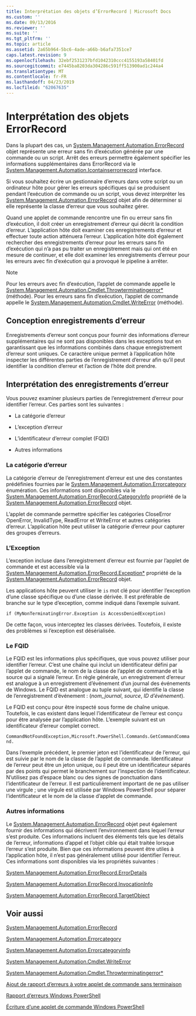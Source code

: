 ```yaml
---
title: Interprétation des objets d’ErrorRecord | Microsoft Docs
ms.custom: ''
ms.date: 09/13/2016
ms.reviewer: ''
ms.suite: ''
ms.tgt_pltfrm: ''
ms.topic: article
ms.assetid: 2a65b964-5bc6-4ade-a66b-b6afa7351ce7
caps.latest.revision: 9
ms.openlocfilehash: 32ebf2531237bfd1042310ccc4155193a58401fd
ms.sourcegitcommit: e7445ba8203da304286c591ff513900ad1c244a4
ms.translationtype: MT
ms.contentlocale: fr-FR
ms.lasthandoff: 04/23/2019
ms.locfileid: "62067635"
---
```

# <a name="interpreting-errorrecord-objects"></a>Interprétation des objets ErrorRecord

Dans la plupart des cas, un [System.Management.Automation.ErrorRecord](/dotnet/api/System.Management.Automation.ErrorRecord) objet représente une erreur sans fin d’exécution générée par une commande ou un script. Arrêt des erreurs permettre également spécifier les informations supplémentaires dans ErrorRecord via le [System.Management.Automation.Icontainserrorrecord](/dotnet/api/System.Management.Automation.IContainsErrorRecord) interface.

Si vous souhaitez écrire un gestionnaire d’erreurs dans votre script ou un ordinateur hôte pour gérer les erreurs spécifiques qui se produisent pendant l’exécution de commande ou un script, vous devez interpréter les [System.Management.Automation.ErrorRecord](/dotnet/api/System.Management.Automation.ErrorRecord) objet afin de déterminer si elle représente la classe d’erreur que vous souhaitez gérer.

Quand une applet de commande rencontre une fin ou erreur sans fin d’exécution, il doit créer un enregistrement d’erreur qui décrit la condition d’erreur. L’application hôte doit examiner ces enregistrements d’erreur et effectuer toute action atténuera l’erreur. L’application hôte doit également rechercher des enregistrements d’erreur pour les erreurs sans fin d’exécution qui n’a pas pu traiter un enregistrement mais qui ont été en mesure de continuer, et elle doit examiner les enregistrements d’erreur pour les erreurs avec fin d’exécution qui a provoqué le pipeline à arrêter.

> [!NOTE]
> Pour les erreurs avec fin d’exécution, l’applet de commande appelle le [System.Management.Automation.Cmdlet.Throwterminatingerror*](/dotnet/api/System.Management.Automation.Cmdlet.ThrowTerminatingError) (méthode). Pour les erreurs sans fin d’exécution, l’applet de commande appelle le [System.Management.Automation.Cmdlet.WriteError](/dotnet/api/System.Management.Automation.Cmdlet.WriteError) (méthode).

## <a name="error-record-design"></a>Conception enregistrements d’erreur

Enregistrements d’erreur sont conçus pour fournir des informations d’erreur supplémentaires qui ne sont pas disponibles dans les exceptions tout en garantissant que les informations combinés dans chaque enregistrement d’erreur sont uniques. Ce caractère unique permet à l’application hôte inspecter les différentes parties de l’enregistrement d’erreur afin qu’il peut identifier la condition d’erreur et l’action de l’hôte doit prendre.

## <a name="interpreting-error-records"></a>Interprétation des enregistrements d’erreur

Vous pouvez examiner plusieurs parties de l’enregistrement d’erreur pour identifier l’erreur. Ces parties sont les suivantes :

- La catégorie d’erreur

- L’exception d’erreur

- L’identificateur d’erreur complet (FQID)

- Autres informations

### <a name="the-error-category"></a>La catégorie d’erreur

La catégorie d’erreur de l’enregistrement d’erreur est une des constantes prédéfinies fournies par le [System.Management.Automation.Errorcategory](/dotnet/api/System.Management.Automation.ErrorCategory) énumération. Ces informations sont disponibles via le [System.Management.Automation.ErrorRecord.CategoryInfo](/dotnet/api/System.Management.Automation.ErrorRecord.CategoryInfo) propriété de la [System.Management.Automation.ErrorRecord](/dotnet/api/System.Management.Automation.ErrorRecord) objet.

L’applet de commande permettre spécifier les catégories CloseError OpenError, InvalidType, ReadError et WriteError et autres catégories d’erreur. L’application hôte peut utiliser la catégorie d’erreur pour capturer des groupes d’erreurs.

### <a name="the-exception"></a>L’Exception

L’exception incluse dans l’enregistrement d’erreur est fournie par l’applet de commande et est accessible via la [System.Management.Automation.ErrorRecord.Exception*](/dotnet/api/System.Management.Automation.ErrorRecord.Exception) propriété de la [ System.Management.Automation.ErrorRecord](/dotnet/api/System.Management.Automation.ErrorRecord) objet.

Les applications hôte peuvent utiliser le `is` mot clé pour identifier l’exception d’une classe spécifique ou d’une classe dérivée. Il est préférable de branche sur le type d’exception, comme indiqué dans l’exemple suivant.

`if (MyNonTerminatingError.Exception is AccessDeniedException)`

De cette façon, vous interceptez les classes dérivées. Toutefois, il existe des problèmes si l’exception est désérialisée.

### <a name="the-fqid"></a>Le FQID

Le FQID est les informations plus spécifiques, que vous pouvez utiliser pour identifier l’erreur. C’est une chaîne qui inclut un identificateur défini par l’applet de commande, le nom de la classe de l’applet de commande et la source qui a signalé l’erreur. En règle générale, un enregistrement d’erreur est analogue à un enregistrement d’événement d’un journal des événements de Windows. Le FQID est analogue au tuple suivant, qui identifie la classe de l’enregistrement d’événement : (*nom_journal*, *source*, *ID d’événement*).

Le FQID est conçu pour être inspecté sous forme de chaîne unique. Toutefois, le cas existent dans lequel l’identificateur de l’erreur est conçu pour être analysée par l’application hôte. L’exemple suivant est un identificateur d’erreur complet correct.

`CommandNotFoundException,Microsoft.PowerShell.Commands.GetCommandCommand.`

Dans l’exemple précédent, le premier jeton est l’identificateur de l’erreur, qui est suivie par le nom de la classe de l’applet de commande. Identificateur de l’erreur peut être un jeton unique, ou il peut être un identificateur séparés par des points qui permet le branchement sur l’inspection de l’identificateur. N’utilisez pas d’espace blanc ou des signes de ponctuation dans l’identificateur de l’erreur. Il est particulièrement important de ne pas utiliser une virgule ; une virgule est utilisée par Windows PowerShell pour séparer l’identificateur et le nom de la classe d’applet de commande.

### <a name="other-information"></a>Autres informations

Le [System.Management.Automation.ErrorRecord](/dotnet/api/System.Management.Automation.ErrorRecord) objet peut également fournir des informations qui décrivent l’environnement dans lequel l’erreur s’est produite. Ces informations incluent des éléments tels que les détails de l’erreur, informations d’appel et l’objet cible qui était traitée lorsque l’erreur s’est produite. Bien que ces informations peuvent être utiles à l’application hôte, il n’est pas généralement utilisé pour identifier l’erreur. Ces informations sont disponibles via les propriétés suivantes :

[System.Management.Automation.ErrorRecord.ErrorDetails](/dotnet/api/System.Management.Automation.ErrorRecord.ErrorDetails)

[System.Management.Automation.ErrorRecord.InvocationInfo](/dotnet/api/System.Management.Automation.ErrorRecord.InvocationInfo)

[System.Management.Automation.ErrorRecord.TargetObject](/dotnet/api/System.Management.Automation.ErrorRecord.TargetObject)

## <a name="see-also"></a>Voir aussi

[System.Management.Automation.ErrorRecord](/dotnet/api/System.Management.Automation.ErrorRecord)

[System.Management.Automation.Errorcategory](/dotnet/api/System.Management.Automation.ErrorCategory)

[System.Management.Automation.Errorcategoryinfo](/dotnet/api/System.Management.Automation.ErrorCategoryInfo)

[System.Management.Automation.Cmdlet.WriteError](/dotnet/api/System.Management.Automation.Cmdlet.WriteError)

[System.Management.Automation.Cmdlet.Throwterminatingerror*](/dotnet/api/System.Management.Automation.Cmdlet.ThrowTerminatingError)

[Ajout de rapport d’erreurs à votre applet de commande sans terminaison](./adding-non-terminating-error-reporting-to-your-cmdlet.md)

[Rapport d’erreurs Windows PowerShell](./error-reporting-concepts.md)

[Écriture d’une applet de commande Windows PowerShell](./writing-a-windows-powershell-cmdlet.md)
